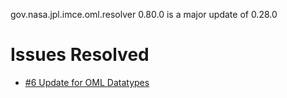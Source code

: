 gov.nasa.jpl.imce.oml.resolver 0.80.0 is a major update of 0.28.0
 
# Issues Resolved

- [#6 Update for OML Datatypes](https://github.com/JPL-IMCE/gov.nasa.jpl.imce.oml.resolver/issues/6)
